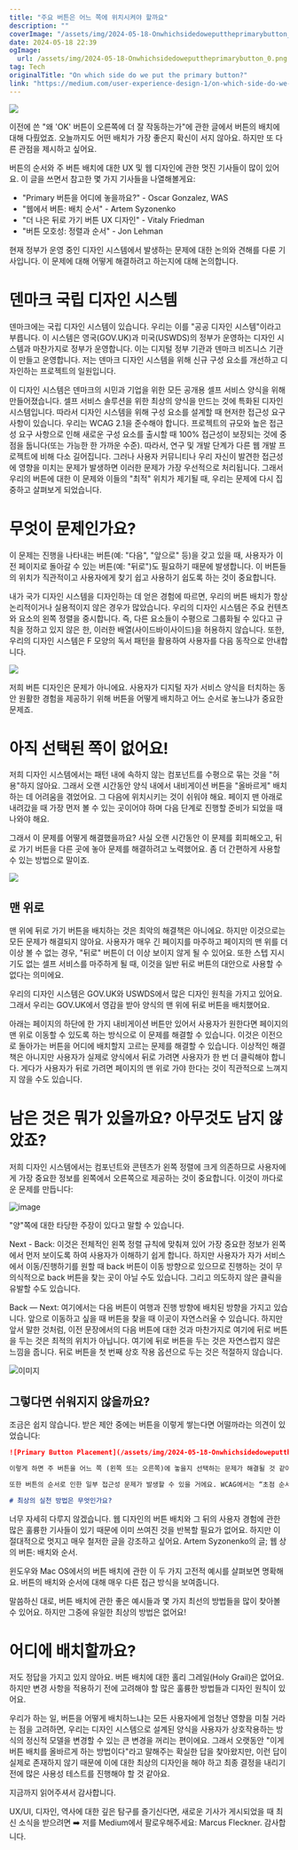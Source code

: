 ```yaml
---
title: "주요 버튼은 어느 쪽에 위치시켜야 할까요"
description: ""
coverImage: "/assets/img/2024-05-18-Onwhichsidedoweputtheprimarybutton_0.png"
date: 2024-05-18 22:39
ogImage: 
  url: /assets/img/2024-05-18-Onwhichsidedoweputtheprimarybutton_0.png
tag: Tech
originalTitle: "On which side do we put the primary button?"
link: "https://medium.com/user-experience-design-1/on-which-side-do-we-put-the-primary-button-c108a719e111"
---
```



<img src="/assets/img/2024-05-18-Onwhichsidedoweputtheprimarybutton_0.png" />

이전에 쓴 "왜 'OK' 버튼이 오른쪽에 더 잘 작동하는가"에 관한 글에서 버튼의 배치에 대해 다뤘었죠. 오늘까지도 어떤 배치가 가장 좋은지 확신이 서지 않아요. 하지만 또 다른 관점을 제시하고 싶어요.

버튼의 순서와 주 버튼 배치에 대한 UX 및 웹 디자인에 관한 멋진 기사들이 많이 있어요. 이 글을 쓰면서 참고한 몇 가지 기사들을 나열해볼게요:

- "Primary 버튼을 어디에 놓을까요?" - Oscar Gonzalez, WAS
- "웹에서 버튼: 배치 순서" - Artem Syzonenko
- "더 나은 뒤로 가기 버튼 UX 디자인" - Vitaly Friedman
- "버튼 모호성: 정렬과 순서" - Jon Lehman

<div class="content-ad"></div>

현재 정부가 운영 중인 디자인 시스템에서 발생하는 문제에 대한 논의와 견해를 다룬 기사입니다. 이 문제에 대해 어떻게 해결하려고 하는지에 대해 논의합니다.

# 덴마크 국립 디자인 시스템

덴마크에는 국립 디자인 시스템이 있습니다. 우리는 이를 "공공 디자인 시스템"이라고 부릅니다. 이 시스템은 영국(GOV.UK)과 미국(USWDS)의 정부가 운영하는 디자인 시스템과 마찬가지로 정부가 운영합니다. 이는 디지털 정부 기관과 덴마크 비즈니스 기관이 만들고 운영합니다. 저는 덴마크 디자인 시스템을 위해 신규 구성 요소를 개선하고 디자인하는 프로젝트의 일원입니다.

이 디자인 시스템은 덴마크의 시민과 기업을 위한 모든 공개용 셀프 서비스 양식을 위해 만들어졌습니다. 셀프 서비스 솔루션을 위한 최상의 양식을 만드는 것에 특화된 디자인 시스템입니다. 따라서 디자인 시스템을 위해 구성 요소를 설계할 때 현저한 접근성 요구 사항이 있습니다. 우리는 WCAG 2.1을 준수해야 합니다. 프로젝트의 규모와 높은 접근성 요구 사항으로 인해 새로운 구성 요소를 출시할 때 100% 접근성이 보장되는 것에 중점을 둡니다(또는 가능한 한 가까운 수준). 따라서, 연구 및 개발 단계가 다른 웹 개발 프로젝트에 비해 다소 길어집니다. 그러나 사용자 커뮤니티나 우리 자신이 발견한 접근성에 영향을 미치는 문제가 발생하면 이러한 문제가 가장 우선적으로 처리됩니다. 그래서 우리의 버튼에 대한 이 문제와 이들의 "최적" 위치가 제기될 때, 우리는 문제에 다시 집중하고 살펴보게 되었습니다.

<div class="content-ad"></div>

# 무엇이 문제인가요?

이 문제는 진행을 나타내는 버튼(예: "다음", "앞으로" 등)을 갖고 있을 때, 사용자가 이전 페이지로 돌아갈 수 있는 버튼(예: "뒤로")도 필요하기 때문에 발생합니다. 이 버튼들의 위치가 직관적이고 사용자에게 찾기 쉽고 사용하기 쉽도록 하는 것이 중요합니다.

내가 국가 디자인 시스템을 디자인하는 데 얻은 경험에 따르면, 우리의 버튼 배치가 항상 논리적이거나 실용적이지 않은 경우가 많았습니다. 우리의 디자인 시스템은 주요 컨텐츠와 요소의 왼쪽 정렬을 중시합니다. 즉, 다른 요소들이 수평으로 그룹화될 수 있다고 규칙을 정하고 있지 않은 한, 이러한 배열(사이드바이사이드)을 허용하지 않습니다. 또한, 우리의 디자인 시스템은 F 모양의 독서 패턴을 활용하여 사용자를 다음 동작으로 안내합니다.

<img src="/assets/img/2024-05-18-Onwhichsidedoweputtheprimarybutton_1.png" />

<div class="content-ad"></div>

저희 버튼 디자인은 문제가 아니에요. 사용자가 디지털 자가 서비스 양식을 터치하는 동안 원활한 경험을 제공하기 위해 버튼을 어떻게 배치하고 어느 순서로 놓느냐가 중요한 문제죠.

# 아직 선택된 쪽이 없어요!

저희 디자인 시스템에서는 패턴 내에 속하지 않는 컴포넌트를 수평으로 묶는 것을 "허용"하지 않아요. 그래서 오랜 시간동안 양식 내에서 내비게이션 버튼을 "올바르게" 배치하는 데 어려움을 겪었어요. 그 다음에 위치시키는 것이 쉬워야 해요. 페이지 맨 아래로 내려갔을 때 가장 먼저 볼 수 있는 곳이어야 하며 다음 단계로 진행할 준비가 되었을 때 나와야 해요.

그래서 이 문제를 어떻게 해결했을까요? 사실 오랜 시간동안 이 문제를 회피해오고, 뒤로 가기 버튼을 다른 곳에 놓아 문제를 해결하려고 노력했어요. 좀 더 간편하게 사용할 수 있는 방법으로 말이죠.

<div class="content-ad"></div>

<img src="/assets/img/2024-05-18-Onwhichsidedoweputtheprimarybutton_2.png" />

## 맨 위로

맨 위에 뒤로 가기 버튼을 배치하는 것은 최악의 해결책은 아니에요. 하지만 이것으로는 모든 문제가 해결되지 않아요. 사용자가 매우 긴 페이지를 마주하고 페이지의 맨 위를 더 이상 볼 수 없는 경우, "뒤로" 버튼이 더 이상 보이지 않게 될 수 있어요. 또한 스텝 지시기도 없는 셀프 서비스를 마주하게 될 때, 이것을 일반 뒤로 버튼의 대안으로 사용할 수 없다는 의미에요.

우리의 디자인 시스템은 GOV.UK와 USWDS에서 많은 디자인 원칙을 가지고 있어요. 그래서 우리는 GOV.UK에서 영감을 받아 양식의 맨 위에 뒤로 버튼을 배치했어요.

<div class="content-ad"></div>

아래는 페이지의 하단에 한 가지 내비게이션 버튼만 있어서 사용자가 원한다면 페이지의 맨 위로 이동할 수 있도록 하는 방식으로 이 문제를 해결할 수 있습니다. 이것은 이전으로 돌아가는 버튼을 어디에 배치할지 고르는 문제를 해결할 수 있습니다. 이상적인 해결책은 아니지만 사용자가 실제로 양식에서 뒤로 가려면 사용자가 한 번 더 클릭해야 합니다. 게다가 사용자가 뒤로 가려면 페이지의 맨 위로 가야 한다는 것이 직관적으로 느껴지지 않을 수도 있습니다.

# 남은 것은 뭐가 있을까요? 아무것도 남지 않았죠?

<div class="content-ad"></div>

저희 디자인 시스템에서는 컴포넌트와 콘텐츠가 왼쪽 정렬에 크게 의존하므로 사용자에게 가장 중요한 정보를 왼쪽에서 오른쪽으로 제공하는 것이 중요합니다. 이것이 까다로운 문제를 만듭니다:

![image](/assets/img/2024-05-18-Onwhichsidedoweputtheprimarybutton_4.png)

"양"쪽에 대한 타당한 주장이 있다고 말할 수 있습니다.

Next - Back: 이것은 전체적인 왼쪽 정렬 규칙에 맞춰져 있어 가장 중요한 정보가 왼쪽에서 먼저 보이도록 하여 사용자가 이해하기 쉽게 합니다. 하지만 사용자가 자가 서비스에서 이동/진행하기를 원할 때 back 버튼이 이동 방향으로 있으므로 진행하는 것이 무의식적으로 back 버튼을 찾는 곳이 아닐 수도 있습니다. 그리고 의도하지 않은 클릭을 유발할 수도 있습니다.

<div class="content-ad"></div>

Back — Next: 여기에서는 다음 버튼이 여행과 진행 방향에 배치된 방향을 가지고 있습니다. 앞으로 이동하고 싶을 때 버튼을 찾을 때 이곳이 자연스러울 수 있습니다. 하지만 앞서 말한 것처럼, 이전 문장에서의 다음 버튼에 대한 것과 마찬가지로 여기에 뒤로 버튼을 두는 것은 최적의 위치가 아닙니다. 여기에 뒤로 버튼을 두는 것은 자연스럽지 않은 느낌을 줍니다. 뒤로 버튼을 첫 번째 상호 작용 옵션으로 두는 것은 적절하지 않습니다.

![이미지](/assets/img/2024-05-18-Onwhichsidedoweputtheprimarybutton_5.png)

## 그렇다면 쉬워지지 않을까요?

조금은 쉽지 않습니다. 받은 제안 중에는 버튼을 이렇게 쌓는다면 어떨까라는 의견이 있었습니다:

<div class="content-ad"></div>

```markdown
![Primary Button Placement](/assets/img/2024-05-18-Onwhichsidedoweputtheprimarybutton_6.png)

이렇게 하면 주 버튼을 어느 쪽 (왼쪽 또는 오른쪽)에 놓을지 선택하는 문제가 해결될 것 같아요. 하지만 주 버튼을 양식에서 가장 마지막이자 가장 눈에 띄는 동작으로 놓는 디자인 시스템의 핵심 원칙에 어긋나게 될 거에요.

또한 버튼의 순서로 인한 일부 접근성 문제가 발생할 수 있을 거에요. WCAG에서는 “초점 순서” 섹션이 있는데, 사용자가 정보를 이동하는 방법과 콘텐츠의 컨텍스트와 일관성을 제공하는 지침에 초점이 맞춰져 있어요.

# 최상의 실천 방법은 무엇인가요?
```

<div class="content-ad"></div>

너무 자세히 다루지 않겠습니다. 웹 디자인의 버튼 배치와 그 뒤의 사용자 경험에 관한 많은 훌륭한 기사들이 있기 때문에 이미 쓰여진 것을 반복할 필요가 없어요. 하지만 이 절대적으로 멋지고 매우 철저한 글을 강조하고 싶어요. Artem Syzonenko의 글; 웹 상의 버튼: 배치와 순서.

윈도우와 Mac OS에서의 버튼 배치에 관한 이 두 가지 고전적 예시를 살펴보면 명확해요. 버튼의 배치와 순서에 대해 매우 다른 접근 방식을 보여줍니다.

<div class="content-ad"></div>

말씀하신 대로, 버튼 배치에 관한 좋은 예시들과 몇 가지 최선의 방법들을 많이 찾아볼 수 있어요. 하지만 그중에 유일한 최상의 방법은 없어요!

# 어디에 배치할까요?

저도 정답을 가지고 있지 않아요. 버튼 배치에 대한 홀리 그레일(Holy Grail)은 없어요. 하지만 변경 사항을 적용하기 전에 고려해야 할 많은 훌륭한 방법들과 디자인 원칙이 있어요.

우리가 하는 일, 버튼을 어떻게 배치하느냐는 모든 사용자에게 엄청난 영향을 미칠 거라는 점을 고려하면, 우리는 디자인 시스템으로 설계된 양식을 사용자가 상호작용하는 방식의 정신적 모델을 변경할 수 있는 큰 변경을 꺼리는 편이에요. 그래서 오랫동안 "이게 버튼 배치를 올바르게 하는 방법이다"라고 말해주는 확실한 답을 찾아왔지만, 이런 답이 실제로 존재하지 않기 때문에 이에 대한 최상의 디자인을 해야 하고 최종 결정을 내리기 전에 많은 사용성 테스트를 진행해야 할 것 같아요.

<div class="content-ad"></div>

지금까지 읽어주셔서 감사합니다.

UX/UI, 디자인, 역사에 대한 깊은 탐구를 즐기신다면, 새로운 기사가 게시되었을 때 최신 소식을 받으려면 ➡️ 저를 Medium에서 팔로우해주세요: Marcus Fleckner. 감사합니다.